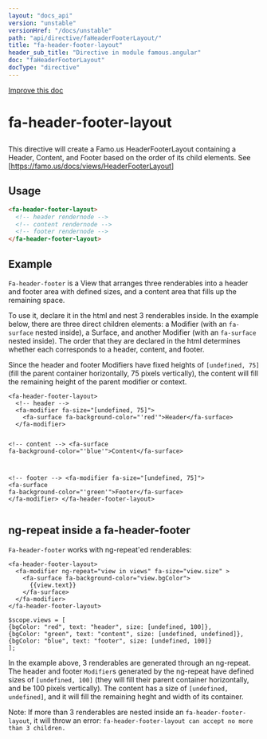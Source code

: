 ```yaml
---
layout: "docs_api"
version: "unstable"
versionHref: "/docs/unstable"
path: "api/directive/faHeaderFooterLayout/"
title: "fa-header-footer-layout"
header_sub_title: "Directive in module famous.angular"
doc: "faHeaderFooterLayout"
docType: "directive"
---
```


<div class="improve-docs">
  <a href='https://github.com/Famous/famous-angular/edit/master/src/scripts/directives/fa-header-footer-layout.js#L1'>
    Improve this doc
  </a>
</div>





<h1 class="api-title">

  fa-header-footer-layout



</h1>





This directive will create a Famo.us HeaderFooterLayout containing
a Header, Content, and Footer based on the order of its child elements.
 See [https://famo.us/docs/views/HeaderFooterLayout]






  
<h2 id="usage">Usage</h2>
  
```html
<fa-header-footer-layout>
  <!-- header rendernode -->
  <!-- content rendernode -->
  <!-- footer rendernode -->
</fa-header-footer-layout>
```
  
  

  



<h2 id="example">Example</h2><p><code>Fa-header-footer</code> is a View that arranges three renderables into a header and footer area with defined sizes, and a content area that fills up the remaining space.</p>
<p>To use it, declare it in the html and nest 3 renderables inside.  In the example below, there are three direct children elements: a Modifier (with an <code>fa-surface</code> nested inside), a Surface, and another Modifier (with an <code>fa-surface</code> nested inside).  The order that they are declared in the html determines whether each corresponds to a header, content, and footer.</p>
<p>Since the header and footer Modifiers have fixed heights of <code>[undefined, 75]</code> (fill the parent container horizontally, 75 pixels vertically), the content will fill the remaining height of the parent modifier or context.</p>
<pre><code class="lang-html">&lt;fa-header-footer-layout&gt;
  &lt;!-- header --&gt;
  &lt;fa-modifier fa-size=&quot;[undefined, 75]&quot;&gt;
    &lt;fa-surface fa-background-color=&quot;&#39;red&#39;&quot;&gt;Header&lt;/fa-surface&gt;
  &lt;/fa-modifier&gt;

  &lt;!-- content --&gt;
  &lt;fa-surface fa-background-color=&quot;&#39;blue&#39;&quot;&gt;Content&lt;/fa-surface&gt;

  &lt;!-- footer --&gt;
  &lt;fa-modifier fa-size=&quot;[undefined, 75]&quot;&gt;
    &lt;fa-surface fa-background-color=&quot;&#39;green&#39;&quot;&gt;Footer&lt;/fa-surface&gt;
  &lt;/fa-modifier&gt;
&lt;/fa-header-footer-layout&gt;</code></pre>
<h2 id="ng-repeat-inside-a-fa-header-footer">ng-repeat inside a fa-header-footer</h2>
<p><code>Fa-header-footer</code> works with ng-repeat&#39;ed renderables:</p>
<pre><code class="lang-html">&lt;fa-header-footer-layout&gt;
  &lt;fa-modifier ng-repeat=&quot;view in views&quot; fa-size=&quot;view.size&quot; &gt;
    &lt;fa-surface fa-background-color=&quot;view.bgColor&quot;&gt;
      {{view.text}}
    &lt;/fa-surface&gt;
  &lt;/fa-modifier&gt;
&lt;/fa-header-footer-layout&gt;</code></pre>
<pre><code class="lang-javascript">$scope.views = [
{bgColor: &quot;red&quot;, text: &quot;header&quot;, size: [undefined, 100]},
{bgColor: &quot;green&quot;, text: &quot;content&quot;, size: [undefined, undefined]},
{bgColor: &quot;blue&quot;, text: &quot;footer&quot;, size: [undefined, 100]}
];</code></pre>
<p>In the example above, 3 renderables are generated through an ng-repeat.  The header and footer <code>Modifier</code>s generated by the ng-repeat have defined sizes of <code>[undefined, 100]</code> (they will fill their parent container horizontally, and be 100 pixels vertically).  The content has a size of <code>[undefined, undefined]</code>, and it will fill the remaining heght and width of its container.</p>
<p>Note: If more than 3 renderables are nested inside an <code>fa-header-footer-layout</code>, it will throw an error: <code>fa-header-footer-layout can accept no more than 3 children.</code></p>



